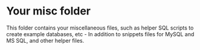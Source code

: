 
# Your misc folder

This folder contains your miscellaneous files, such as helper SQL scripts to create example databases, etc - In addition to
snippets files for MySQL and MS SQL, and other helper files.